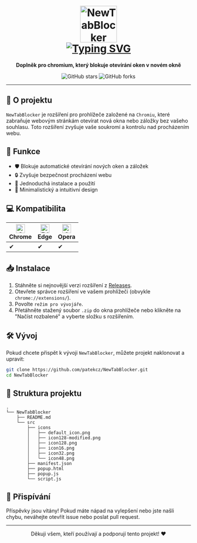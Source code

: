 <h1 align="center">
  <br>
  <a href="https://github.com/patekcz"><img src="https://github.com/patekcz/NewTabBlocker/assets/52839023/25fb01bd-83b5-4238-8141-b91ca7b173ea" height="100" alt="NewTabBlocker"></a>
  <br>
  <a href="https://git.io/typing-svg"><img src="https://readme-typing-svg.demolab.com?font=Fira+Code&duration=2000&pause=1000&random=false&width=160&lines=NewTabBlocker" alt="Typing SVG" /></a>
  <br>
</h1>

<p align="center">
  <b>Doplněk pro chromium, který blokuje otevírání oken v novém okně</b>
</p>

<p align="center">
  <img src="https://img.shields.io/github/stars/patekcz/NewTabBlocker?style=social" alt="GitHub stars">
  <img src="https://img.shields.io/github/forks/patekcz/NewTabBlocker?style=social" alt="GitHub forks">
</p>

---

## 🌟 O projektu

`NewTabBlocker` je rozšíření pro prohlížeče založené na `Chromiu`, které zabraňuje webovým stránkám otevírat nová okna nebo záložky bez vašeho souhlasu. Toto rozšíření zvyšuje vaše soukromí a kontrolu nad procházením webu.

## 🚀 Funkce

- 🛡️ Blokuje automatické otevírání nových oken a záložek
- 🔒 Zvyšuje bezpečnost procházení webu
- 🔧 Jednoduchá instalace a použití
- 🎨 Minimalistický a intuitivní design

## 💻 Kompatibilita

| <img src="https://raw.githubusercontent.com/alrra/browser-logos/master/src/chrome/chrome_48x48.png" alt="Chrome" width="24px" height="24px" /><br>Chrome | <img src="https://raw.githubusercontent.com/alrra/browser-logos/master/src/edge/edge_48x48.png" alt="Edge" width="24px" height="24px" /><br>Edge | <img src="https://raw.githubusercontent.com/alrra/browser-logos/master/src/opera/opera_48x48.png" alt="Opera" width="24px" height="24px" /><br>Opera |
| -------------------------------------------------------------------------------------------------------------------------------------------------------- | -------------------------------------------------------------------------------------------------------------------------------------------------- | ---------------------------------------------------------------------------------------------------------------------------------------------------- |
| ✔                                                                                                                                                         | ✔                                                                                                                                                   | ✔                                                                                                                                                     |

## 📥 Instalace

1. Stáhněte si nejnovější verzi rozšíření z [Releases](https://github.com/patekcz/NewTabBlocker/releases).
2. Otevřete správce rozšíření ve vašem prohlížeči (obvykle `chrome://extensions/`).
3. Povolte `režim pro vývojáře`.
4. Přetáhněte stažený soubor `.zip` do okna prohlížeče nebo klikněte na "Načíst rozbalené" a vyberte složku s rozšířením.

## 🛠️ Vývoj

Pokud chcete přispět k vývoji `NewTabBlocker`, můžete projekt naklonovat a upravit:

```bash
git clone https://github.com/patekcz/NewTabBlocker.git
cd NewTabBlocker
```

## 📂 Struktura projektu

```
.
└── NewTabBlocker
    ├── README.md
    └── src
        ├── icons
        │   ├── default_icon.png
        │   ├── icon128-modified.png
        │   ├── icon128.png
        │   ├── icon16.png
        │   ├── icon32.png
        │   └── icon48.png
        ├── manifest.json
        ├── popup.html
        ├── popup.js
        └── script.js
```

## 🤝 Přispívání

Příspěvky jsou vítány! Pokud máte nápad na vylepšení nebo jste našli chybu, neváhejte otevřít issue nebo poslat pull request.

---

<p align="center">
  Děkuji všem, kteří používají a podporují tento projekt! ❤️
</p>
